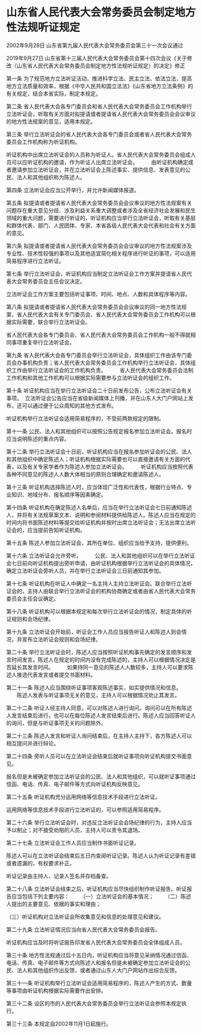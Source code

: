 # 山东省人民代表大会常务委员会制定地方性法规听证规定

2002年9月28日 山东省第九届人民代表大会常务委员会第三十一次会议通过

2019年9月27日 山东省第十三届人民代表大会常务委员会第十四次会议《关于修改〈山东省人民代表大会常务委员会制定地方性法规听证规定〉的决定》修正

<!-- INFO END -->

第一条 为了规范地方立法听证活动，推进科学立法、民主立法、依法立法，提高地方立法质量和效率，根据《中华人民共和国立法法》《山东省地方立法条例》的有关规定，结合本省实际，制定本规定。

第二条 省人民代表大会各专门委员会和省人民代表大会常务委员会工作机构举行立法听证会，听取有关方面对拟提请或者提请省人民代表大会常务委员会会议审议的地方性法规案的意见，适用本规定。

第三条 举行立法听证会的省人民代表大会各专门委员会或者省人民代表大会常务委员会工作机构称为听证机构。

听证机构中出席立法听证会的人员称为听证人。省人民代表大会常务委员会组成人员可以应听证机构的邀请，作为听证人出席立法听证会。 
　　由听证机构确定或者邀请参加立法听证会，并在立法听证会上陈述事实、提供信息、发表意见的公民、法人和其他组织称为陈述人。

第四条 立法听证会应当公开举行，并允许新闻媒体报道。

第五条 拟提请或者提请省人民代表大会常务委员会会议审议的地方性法规案有关问题存在重大意见分歧、涉及利益关系重大调整或者涉及全省经济社会发展和民生领域的重大问题，需要进行听证的，听证机构应当举行立法听证会，听取有关基层和群体代表、部门、人民团体、专家、本省各级人民代表大会代表和社会有关方面的意见。

第六条 拟提请或者提请省人民代表大会常务委员会会议审议的地方性法规案涉及专业性、技术性较强的事项以及其他适宜简化相关程序进行听证的事项，可以适用简易程序进行立法听证。

第七条 举行立法听证会，听证机构应当制定立法听证会工作方案并提请省人民代表大会常务委员会主任会议决定。

立法听证会工作方案主要包括听证事项、时间、地点、人数和具体程序等内容。

第八条 拟提请或者提请省人民代表大会常务委员会会议审议的同一地方性法规案，省人民代表大会有关专门委员会、省人民代表大会常务委员会工作机构可以根据实际需要，联合举行立法听证会。

省人民代表大会各专门委员会、省人民代表大会常务委员会工作机构一般不得就相同事项重复举行立法听证会。

第九条 省人民代表大会各专门委员会举行立法听证会，具体组织工作由该专门委员会办事机构负责；省人民代表大会常务委员会工作机构举行立法听证会，具体组织工作由举行立法听证会的工作机构负责。 
　　省人民代表大会常务委员会法制工作机构和其他工作机构可以根据实际需要参与立法听证会的组织工作。

第十条 听证机构应当在举行立法听证会二十日前发布公告，公布立法听证会有关事项。 
 立法听证会公告应当在省级新闻媒体上刊播，并在山东人大门户网站上发布，还可以通过便于公众周知的其他方式发布。

听证机构举行立法听证会适用简易程序的，不受前两款规定的限制。

第十一条 公民、法人和其他组织可以按照公告规定报名参加立法听证会。报名时应当说明陈述的重点内容。

第十二条 举行立法听证会十日前，听证机构应当在报名参加听证会的公民、法人和其他组织中确定陈述人；听证机构根据实际需要也可以直接邀请有关方面的代表，以及有关专家学者作为陈述人参加立法听证会。 
　　听证机构应当按照代表各种不同意见的陈述人人数大体相当的原则合理确定和邀请陈述人。

第十三条 听证机构选择陈述人时，应当体现广泛性和代表性，根据行业特点、专业知识、地域分布、报名顺序等因素确定。

第十四条 听证机构在确定陈述人名单后，应当在举行立法听证会七日前通知陈述人，并将有关法规草案文本、说明和参阅材料提供给陈述人。陈述人应当在规定的时间内将书面陈述材料等提交给听证机构并按时出席立法听证会；无法出席立法听证会的，应当提前告知听证机构。

第十五条 陈述人参加立法听证会，其所在单位、组织应当给予支持，提供便利。

第十六条 立法听证会允许旁听。 
　　公民、法人和其他组织可以在举行立法听证会七日前向听证机构提出旁听申请，由听证机构根据举行立法听证会的具体情况，确定立法听证会旁听人员，并在举行立法听证会三日前通知其参加。

第十七条 听证机构在听证人中确定一名主持人主持立法听证会。联合举行立法听证会的，主持人由联合举行立法听证会的机构协商确定或者由省人民代表大会常务委员会主任会议确定。

第十八条 听证机构可以根据本规定和每次举行立法听证会的情况，制定具体的听证规则和会场纪律。

第十九条 立法听证会开始前，听证会工作人员应当报告听证人和陈述人到会情况，并宣布立法听证会规则和会场纪律。

第二十条 举行立法听证会时，陈述人应当按照听证机构事先确定的发言顺序和发言时间发言。陈述人在规定的时间内没有完成陈述的，主持人可以根据情况决定是否延长其发言时间。 
　　如果持同一意见的陈述人人数较多，主持人可以要求陈述人推选代表发言或者提交书面材料。

第二十一条 陈述人应当围绕听证事项客观陈述事实，如实提供情况和信息。
　　陈述人发表与听证事项无关的意见，主持人可以根据情况劝止其发言。

第二十二条 听证人经主持人同意，可以对陈述人进行询问。询问可以在所有陈述人发言结束后进行，也可以在每位陈述人发言结束后进行。陈述人应当回答听证人的询问，但是与听证事项无关的问题除外。

第二十三条 陈述人发言和听证人询问结束后，在主持人主持下，各方陈述人可以相互提问并进行辩论。

第二十四条 旁听人员可以在立法听证会结束后就听证事项向听证机构提交书面意见。

报名但是未被确定参加立法听证会的公民、法人和其他组织，可以就听证事项通过信函、电话、传真、电子邮件等方式向听证机构反映意见。

第二十五条 听证机构充分运用网络等信息技术手段进行立法听证。

运用网络等信息技术手段进行立法听证的，可以参照适用简易程序。

第二十六条 举行立法听证会时，对违反立法听证会会场纪律的行为，主持人应当予以制止；对不接受劝阻的人员，主持人可以责令其退场。

第二十七条 立法听证会工作人员应当制作书面听证记录。

陈述人可以在立法听证会结束后五日内查阅听证记录。陈述人认为听证记录有差错或者遗漏的，有权要求补正。

听证记录由主持人、记录人签名并存档备查。

第二十八条 立法听证会结束之后，听证机构应当尽快组织制作听证报告。听证报告应当包括下列主要内容： 
　　（一）立法听证会的基本情况； 
　　（二）陈述人提出的主要意见、依据的事实和理由；

（三）听证机构对立法听证会所收集意见和信息的处理意见和建议。

第二十九条 立法听证情况应当向省人民代表大会常务委员会报告。

听证机构应当及时将听证报告印发省人民代表大会常务委员会全体组成人员。

第三十条 地方性法规通过后十五日内，听证机构应当将意见采纳情况通过信函、电话、传真、电子邮件等方式向陈述人和报名但是未被确定参加立法听证会的公民、法人和其他组织作出反馈，或者通过山东人大门户网站作出综合反馈。

第三十一条 听证机构举行立法听证会适用简易程序的，陈述人产生的方式、数量等事项由听证机构根据实际需要作出安排。

第三十二条 设区的市的人民代表大会常务委员会举行立法听证会参照本规定执行。

第三十三条 本规定自2002年11月1日起施行。

